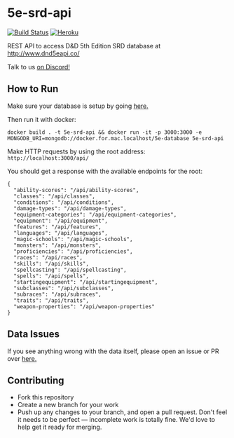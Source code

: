 # 5e-srd-api
[![Build Status](https://travis-ci.com/bagelbits/5e-srd-api.svg?branch=master)](https://travis-ci.com/bagelbits/5e-srd-api)
[![Heroku](https://heroku-badge.herokuapp.com/?app=dnd-5e-srd-api)](https://heroku-badge.herokuapp.com/?app=dnd-5e-srd-api)

REST API to access D&amp;D 5th Edition SRD database at http://www.dnd5eapi.co/

Talk to us [on Discord!](https://discord.gg/TQuYTv7)

## How to Run
Make sure your database is setup by going [here.](https://github.com/bagelbits/5e-database)

Then run it with docker:
```
docker build . -t 5e-srd-api && docker run -it -p 3000:3000 -e MONGODB_URI=mongodb://docker.for.mac.localhost/5e-database 5e-srd-api
```

Make HTTP requests by using the root address:
`http://localhost:3000/api/`

You should get a response with the available endpoints for the root:
```
{
  "ability-scores": "/api/ability-scores",
  "classes": "/api/classes",
  "conditions": "/api/conditions",
  "damage-types": "/api/damage-types",
  "equipment-categories": "/api/equipment-categories",
  "equipment": "/api/equipment",
  "features": "/api/features",
  "languages": "/api/languages",
  "magic-schools": "/api/magic-schools",
  "monsters": "/api/monsters",
  "proficiencies": "/api/proficiencies",
  "races": "/api/races",
  "skills": "/api/skills",
  "spellcasting": "/api/spellcasting",
  "spells": "/api/spells",
  "startingequipment": "/api/startingequipment",
  "subclasses": "/api/subclasses",
  "subraces": "/api/subraces",
  "traits": "/api/traits",
  "weapon-properties": "/api/weapon-properties"
}
```

## Data Issues
If you see anything wrong with the data itself, please open an issue or PR over [here.](https://github.com/bagelbits/5e-database)

## Contributing
 * Fork this repository
 * Create a new branch for your work
 * Push up any changes to your branch, and open a pull request. Don't feel it needs to be perfect — incomplete work is totally fine. We'd love to help get it ready for merging.
